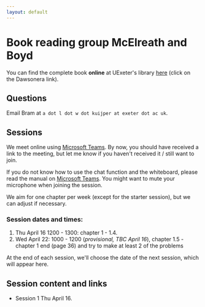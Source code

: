 ```yaml
---
layout: default
---
```


# Book reading group McElreath and Boyd 
You can find the complete book **online** at UExeter's library [here](http://encore.exeter.ac.uk/iii/encore/record/C__Rb3552240?lang=eng) (click on the Dawsonera link).

## Questions
Email Bram at `a dot l dot w dot kuijper at exeter dot ac uk`.

## Sessions
We meet online using [Microsoft Teams](https://products.office.com/en-gb/microsoft-teams/download-app). By now, you should have received a link to the meeting, but let me know if you haven't received it / still want to join.

If you do not know how to use the chat function and the whiteboard, please read the manual on [Microsoft Teams](https://www.exeter.ac.uk/it/teams/). You might want to mute your microphone when joining the session. 

We aim for one chapter per week (except for the starter session), but we can adjust if necessary. 


### Session dates and times:
1. Thu April 16 1200 - 1300: chapter 1 - 1.4. 
2. Wed April 22: 1000 - 1200 (*provisional, TBC April 16*), chapter 1.5 - chapter 1 end (page 36) and try to make at least 2 of the problems 

At the end of each session, we'll choose the date of the next session, which will appear here.


## Session content and links
* Session 1 Thu April 16. 


